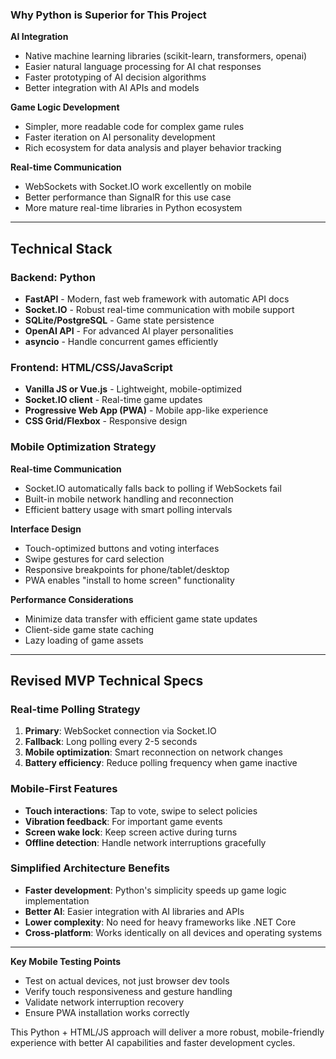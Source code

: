 ### Why Python is Superior for This Project

**AI Integration**
- Native machine learning libraries (scikit-learn, transformers, openai)
- Easier natural language processing for AI chat responses
- Faster prototyping of AI decision algorithms
- Better integration with AI APIs and models

**Game Logic Development**
- Simpler, more readable code for complex game rules
- Faster iteration on AI personality development
- Rich ecosystem for data analysis and player behavior tracking

**Real-time Communication**
- WebSockets with Socket.IO work excellently on mobile
- Better performance than SignalR for this use case
- More mature real-time libraries in Python ecosystem

---

## Technical Stack

### Backend: Python
- **FastAPI** - Modern, fast web framework with automatic API docs
- **Socket.IO** - Robust real-time communication with mobile support
- **SQLite/PostgreSQL** - Game state persistence
- **OpenAI API** - For advanced AI player personalities
- **asyncio** - Handle concurrent games efficiently

### Frontend: HTML/CSS/JavaScript
- **Vanilla JS or Vue.js** - Lightweight, mobile-optimized
- **Socket.IO client** - Real-time game updates
- **Progressive Web App (PWA)** - Mobile app-like experience
- **CSS Grid/Flexbox** - Responsive design

### Mobile Optimization Strategy

**Real-time Communication**
- Socket.IO automatically falls back to polling if WebSockets fail
- Built-in mobile network handling and reconnection
- Efficient battery usage with smart polling intervals

**Interface Design**
- Touch-optimized buttons and voting interfaces
- Swipe gestures for card selection
- Responsive breakpoints for phone/tablet/desktop
- PWA enables "install to home screen" functionality

**Performance Considerations**
- Minimize data transfer with efficient game state updates
- Client-side game state caching
- Lazy loading of game assets

---

## Revised MVP Technical Specs

### Real-time Polling Strategy
1. **Primary**: WebSocket connection via Socket.IO
2. **Fallback**: Long polling every 2-5 seconds
3. **Mobile optimization**: Smart reconnection on network changes
4. **Battery efficiency**: Reduce polling frequency when game inactive

### Mobile-First Features
- **Touch interactions**: Tap to vote, swipe to select policies
- **Vibration feedback**: For important game events
- **Screen wake lock**: Keep screen active during turns
- **Offline detection**: Handle network interruptions gracefully

### Simplified Architecture Benefits
- **Faster development**: Python's simplicity speeds up game logic implementation
- **Better AI**: Easier integration with AI libraries and APIs
- **Lower complexity**: No need for heavy frameworks like .NET Core
- **Cross-platform**: Works identically on all devices and operating systems

---

**Key Mobile Testing Points**
- Test on actual devices, not just browser dev tools
- Verify touch responsiveness and gesture handling  
- Validate network interruption recovery
- Ensure PWA installation works correctly

This Python + HTML/JS approach will deliver a more robust, mobile-friendly experience with better AI capabilities and faster development cycles.